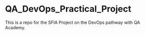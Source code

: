 # QA_DevOps_Practical_Project
This is a repo for the SFIA Project on the DevOps pathway with QA Academy. 
